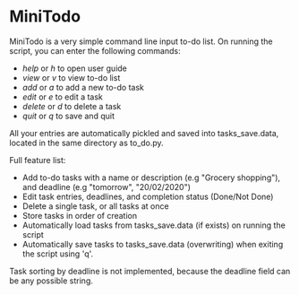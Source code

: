 # MiniTodo

MiniTodo is a very simple command line input to-do list. 
On running the script, you can enter the following commands:

- *help* or *h* to open user guide
- *view* or *v* to view to-do list
- *add* or *a* to add a new to-do task
- *edit* or *e* to edit a task
- *delete* or *d* to delete a task
- *quit* or *q* to save and quit

All your entries are automatically pickled and saved into tasks_save.data, located in the same directory as to_do.py.

Full feature list:
- Add to-do tasks with a name or description (e.g "Grocery shopping"), and deadline (e.g "tomorrow", "20/02/2020")
- Edit task entries, deadlines, and completion status (Done/Not Done)
- Delete a single task, or all tasks at once
- Store tasks in order of creation
- Automatically load tasks from tasks_save.data (if exists) on running the script
- Automatically save tasks to tasks_save.data (overwriting) when exiting the script using 'q'.

Task sorting by deadline is not implemented, because the deadline field can be any possible string. 
